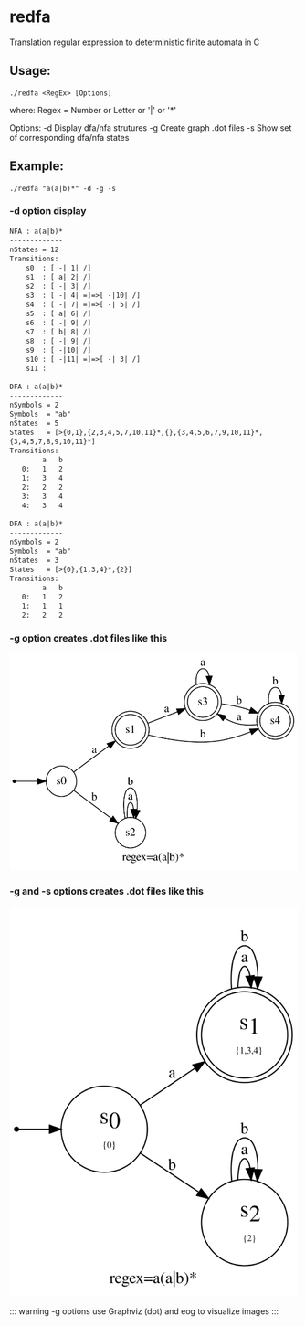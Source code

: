 # redfa
Translation regular expression to deterministic finite automata in C

## Usage:
```
./redfa <RegEx> [Options]
```
where:
    Regex = Number or Letter or '|' or '*'

Options:
    -d  Display dfa/nfa strutures
    -g  Create graph .dot files
    -s  Show set of corresponding dfa/nfa states

## Example: 

    ./redfa "a(a|b)*" -d -g -s

### -d option display

```
NFA : a(a|b)*
-------------
nStates = 12
Transitions:
	s0  : [ -| 1| /]
	s1  : [ a| 2| /]
	s2  : [ -| 3| /]
	s3  : [ -| 4| =]=>[ -|10| /]
	s4  : [ -| 7| =]=>[ -| 5| /]
	s5  : [ a| 6| /]
	s6  : [ -| 9| /]
	s7  : [ b| 8| /]
	s8  : [ -| 9| /]
	s9  : [ -|10| /]
	s10 : [ -|11| =]=>[ -| 3| /]
	s11 : 

DFA : a(a|b)*
-------------
nSymbols = 2
Symbols  = "ab"
nStates  = 5
States   = [>{0,1},{2,3,4,5,7,10,11}*,{},{3,4,5,6,7,9,10,11}*,{3,4,5,7,8,9,10,11}*]
Transitions:
        a   b
   0:   1   2
   1:   3   4
   2:   2   2
   3:   3   4
   4:   3   4

DFA : a(a|b)*
-------------
nSymbols = 2
Symbols  = "ab"
nStates  = 3
States   = [>{0},{1,3,4}*,{2}]
Transitions:
        a   b
   0:   1   2
   1:   1   1
   2:   2   2
```
### -g option creates .dot files like this

![afd](afd.svg)

### -g and -s options creates .dot files like this

![afdmin](afdmin.svg)

::: warning
-g options use Graphviz (dot) and eog to visualize images
:::

